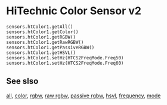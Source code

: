 # HiTechnic Color Sensor v2

```cards
sensors.htColor1.getAll()
sensors.htColor1.getColor()
sensors.htColor1.getRGBW()
sensors.htColor1.getRawRGBW()
sensors.htColor1.getPassiveRGBW()
sensors.htColor1.getHSVL()
sensors.htColor1.setHz(HTCS2FreqMode.Freq50)
sensors.htColor1.setHz(HTCS2FreqMode.Freq60)
```

## See slso

[all](/docs/reference/sensors/ht-color-sensor-v2/all),
[color](/reference/sensors/ht-color-sensor-v2/color),
[rgbw](/reference/sensors/ht-color-sensor-v2/color),
[raw rgbw](/reference/sensors/ht-color-sensor-v2/raw-rgbw),
[passive rgbw](/reference/sensors/ht-color-sensor-v2/passive-rgbw),
[hsvl](/reference/sensors/ht-color-sensor-v2/hsvl),
[frequency](/reference/sensors/ht-color-sensor-v2/frequency),
[mode](/docs/reference/sensors/ht-color-sensor-v2/mode)